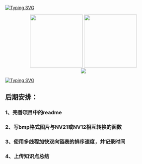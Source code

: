 [![Typing SVG](https://readme-typing-svg.herokuapp.com?font=Fira+Code&size=26&pause=1000&color=4302F7&center=true&random=false&width=440&lines=%E6%AC%A2%E8%BF%8E%EF%BC%8C%E6%9D%A5%E9%83%BD%E6%9D%A5%E4%BA%86%EF%BC%8C%E8%BF%9B%E6%9D%A5%E7%9C%8B%E7%9C%8B%E5%91%97%EF%BC%8C%E5%88%AB%E5%AE%A2%E6%B0%94)](https://git.io/typing-svg)

<div align="center">
<span>  </span>
<img height="170px" src="https://github-readme-stats.vercel.app/api?username=carryoufeel" /><span>  </span><img height="170px" src="https://github-readme-stats.vercel.app/api/top-langs/?username=carryoufeel&layout=compact&langs_count=8" />
<span>  </span>
</div>
<div align="center">
    <img  src="https://github-readme-streak-stats.herokuapp.com/?user=carryoufeel" />
</div>


[![Typing SVG](https://readme-typing-svg.herokuapp.com?font=Fira+Code&size=19&pause=1000&color=6D84F7&center=true&random=false&width=440&lines=%E7%8E%B0%E5%9C%A8%E7%9A%84%E6%88%91%E4%B8%8D%E4%BB%A3%E8%A1%A8%E4%BB%A5%E5%90%8E%E7%9A%84%E6%88%91%EF%BC%8C%E6%85%A2%E6%85%A2%E6%9D%A5)](https://git.io/typing-svg)

## 后期安排：
### 1、完善项目中的readme
### 2、写bmp格式图片与NV21或NV12相互转换的函数
### 3、使用多线程加快双向链表的排序速度，并记录时间
### 4、上传知识点总结

